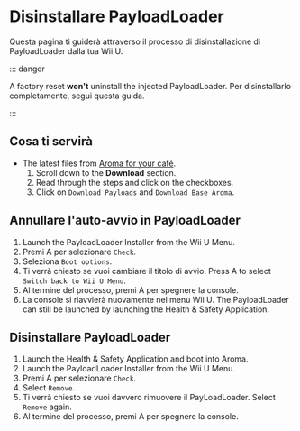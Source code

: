 # Disinstallare PayloadLoader

Questa pagina ti guiderà attraverso il processo di disinstallazione di PayloadLoader dalla tua Wii U.

::: danger

A factory reset **won't** uninstall the injected PayloadLoader. Per disinstallarlo completamente, segui questa guida.

:::

## Cosa ti servirà

- The latest files from [Aroma for your café](https://aroma.foryour.cafe).
    1. Scroll down to the **Download** section.
    2. Read through the steps and click on the checkboxes.
    3. Click on `Download Payloads` and `Download Base Aroma`.

## Annullare l'auto-avvio in PayloadLoader

1. Launch the PayloadLoader Installer from the Wii U Menu.
2. Premi A per selezionare `Check`.
3. Seleziona `Boot options`.
4. Ti verrà chiesto se vuoi cambiare il titolo di avvio. Press A to select `Switch back to Wii U Menu`.
5. Al termine del processo, premi A per spegnere la console.
6. La console si riavvierà nuovamente nel menu Wii U. The PayloadLoader can still be launched by launching the Health & Safety Application.

## Disinstallare PayloadLoader

1. Launch the Health & Safety Application and boot into Aroma.
2. Launch the PayloadLoader Installer from the Wii U Menu.
3. Premi A per selezionare `Check`.
4. Select `Remove`.
5. Ti verrà chiesto se vuoi davvero rimuovere il PayLoadLoader. Select `Remove` again.
6. Al termine del processo, premi A per spegnere la console.
